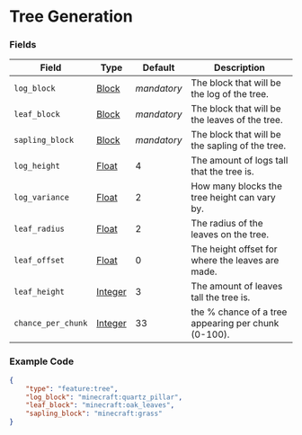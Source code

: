 # Tree Generation

### Fields

   Field   | Type | Default | Description
-----------|------|---------|-------------
`log_block` | [Block](../submodules/apoli-docs/docs/data_types/data_types/block.md) | *mandatory* | The block that will be the log of the tree.
`leaf_block` | [Block](../submodules/apoli-docs/docs/data_types/data_types/block.md) | *mandatory* | The block that will be the leaves of the tree.
`sapling_block` | [Block](../submodules/apoli-docs/docs/data_types/data_types/block.md) | *mandatory* | The block that will be the sapling of the tree.
`log_height` | [Float](../submodules/apoli-docs/docs/data_types/float.md) | 4 | The amount of logs tall that the tree is.
`log_variance` | [Float](../submodules/apoli-docs/docs/data_types/float.md) | 2 | How many blocks the tree height can vary by.
`leaf_radius` | [Float](../submodules/apoli-docs/docs/data_types/float.md) | 2 | The radius of the leaves on the tree.
`leaf_offset` | [Float](../submodules/apoli-docs/docs/data_types/float.md) | 0 | The height offset for where the leaves are made.
`leaf_height` | [Integer](../submodules/apoli-docs/docs/data_types/integer.md) | 3 | The amount of leaves tall the tree is.
`chance_per_chunk` | [Integer](../submodules/apoli-docs/docs/data_types/integer.md) | 33 | the % chance of a tree appearing per chunk (0-100).

### Example Code

```json
{
    "type": "feature:tree",
    "log_block": "minecraft:quartz_pillar",
    "leaf_block": "minecraft:oak_leaves",
    "sapling_block": "minecraft:grass"
}
```
